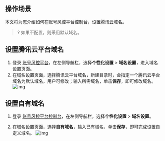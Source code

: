 ## 操作场景
本文将为您介绍如何在账号风控平台控制台，设置腾讯云域名。
>? 如果不配置，则采用默认域名。

## 设置腾讯云平台域名
1. 登录 [账号风控平台](https://console.cloud.tencent.com/ciam)，在左侧导航栏，选择**个性化设置** > **域名设置**，进入域名设置页面。
2. 在域名设置页面，选择腾讯云平台域名，新建目录时，会指定一个腾讯云平台域名为默认域名，用户可修改；输入所需域名，单击**保存**，即可修改域名。
 ![img](https://qcloudimg.tencent-cloud.cn/raw/9199539b2d7945e20206c72cf77997f7.png)

## 设置自有域名

1. 登录 [账号风控平台控制台](https://console.cloud.tencent.com/ciam)，在左侧导航栏，选择**个性化设置** > **域名设置**。

2. 在域名设置页面，选择**自有域名**，输入已有域名，单击**保存**，即可完成设置自定义域名。
 ![img](https://qcloudimg.tencent-cloud.cn/raw/1d9a12688ad1afe2144d97897190f67f.png)